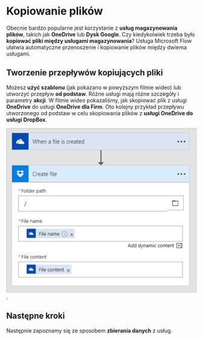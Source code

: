 # <a name="copy-files"></a>Kopiowanie plików
Obecnie bardzo popularne jest korzystanie z **usług magazynowania plików**, takich jak **OneDrive** lub **Dysk Google**.  Czy kiedykolwiek trzeba było **kopiować pliki między usługami magazynowania**?  Usługa Microsoft Flow ułatwia automatyczne przenoszenie i kopiowanie plików między dwiema usługami.

## <a name="creating-flows-that-copy-files"></a>Tworzenie przepływów kopiujących pliki
Możesz **użyć szablonu** (jak pokazano w powyższym filmie wideo) lub utworzyć przepływ **od podstaw**.  Różne usługi mają różne szczegóły i parametry **akcji**.  W filmie wideo pokazaliśmy, jak skopiować plik z usługi **OneDrive** do usługi **OneDrive dla Firm**.  Oto kolejny przykład przepływu utworzonego od podstaw w celu skopiowania plików z **usługi OneDrive do usługi DropBox**.

![Z usługi OneDrive do usługi DropBox](./media/learning-copy-files/onedrive-to-dropbox.png).

## <a name="next-steps"></a>Następne kroki
Następnie zapoznamy się ze sposobem **zbierania danych** z usług.

